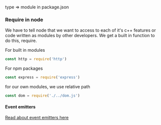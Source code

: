 type => module in package.json
### Require in node
We have to tell node that we want to access to each of it's c++ features or code written as modules by other developers. We get a built in function to do this, require.

For built in modules
```js
const http = require('http')
```
For npm packages
```js
const express = require('express')
```
for our own modules, we use relative path
```js
const dom = require('./../dom.js')
```


#### Event emitters
[Read about event emitters here](https://nodejs.dev/learn/the-nodejs-event-emitter)
